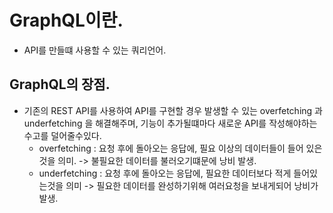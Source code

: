 # GraphQL이란.

- API를 만들떄 사용할 수 있는 쿼리언어.

## GraphQL의 장점.

- 기존의 REST API를 사용하여 API를 구현할 경우 발생할 수 있는 overfetching 과 underfetching
  을 해결해주며, 기능이 추가될떄마다 새로운 API를 작성해야하는 수고를 덜어줄수있다.
  - overfetching : 요청 후에 돌아오는 응답에, 필요 이상의 데이터들이 들어 있은것을 의미. -> 불필요한 데이터를 불러오기떄문에 낭비 발생.
  - underfetching : 요청 후에 돌아오는 응답에, 필요한 데이터보다 적게 들어있는것을 의미 -> 필요한 데이터를 완성하기위해 여러요청을 보내게되어 낭비가 발생.
